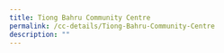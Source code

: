 ```yaml
---
title: Tiong Bahru Community Centre
permalink: /cc-details/Tiong-Bahru-Community-Centre
description: ""
---
```

